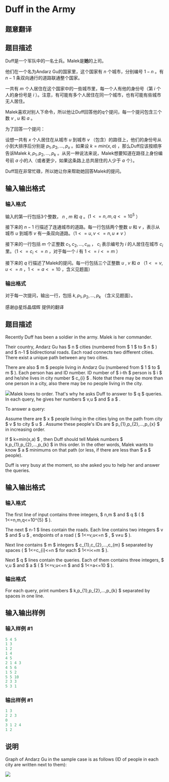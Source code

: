 # Duff in the Army

## 题意翻译

## 题目描述

Duff是一个军队中的一名士兵。Malek是**她**的上司。

他们在一个名为Andarz Gu的国家里，这个国家有 $n$ 个城市，分别编号 $1-n$ 。有 $n-1$ 条双向通行的道路联通整个国家。

一共有 $m$ 个人居住在这个国家中的一些城市里，每一个人有他的身份号（第 $i$ 个人的身份号是 $i$ ）。注意，有可能有多个人居住在同一个城市，也有可能有些城市无人居住。

Malek喜欢对别人下命令，所以他让Duff回答他的q个提问，每一个提问包含三个数 $v$ , $u$ 和 $a$ 。

为了回答一个提问：

设想一共有 $x$ 个人居住在从城市 $u$ 到城市 $v$ （包含）的路径上，他们的身份号从小到大排序后分别是 $p_1,p_2,...,p_x$ 。如果设 $k=min(x,a)$ ，那么Duff应该按顺序告诉Malek $k,p_1,p_2,...,p_k$ 。从另一种说法来说，Malek想要知道在路径上身份编号前 $a$ 小的人（或者更少，如果这条路上总共居住的人少于 $a$ 个）。

Duff现在非常忙碌，所以她让你来帮助她回答Malek的提问。

## 输入输出格式

### 输入格式

输入的第一行包括3个整数， $n$ , $m$ 和 $q$ 。($1<=n,m,q<=10^5$ ）

接下来的 $n-1$ 行描述了连通城市的道路。每一行包括两个整数 $u$ 和 $v$ ，表示从城市 $u$ 到城市 $v$ 有一条双向道路。（$1<=u,v<=n , u≠v$ ）

接下来的一行包括 $m$ 个正整数 $c_1,c_2,...,c_m$ ， $c_i$ 表示编号为 $i$ 的人居住在城市 $c_i$ 里。（$1<=c_i<=n$ ，对于每一个 $i$ 有 $1<=i<=m$ ）

接下来的 $q$ 行描述了Malek的提问。每一行包括三个正整数 $u$ , $v$ 和 $a$ （$1<=v,u<=n$ ，$1<=a<=10$ ，含义见题面）

### 输出格式

对于每一次提问，输出一行，包括 $k,p_1,p_2,...,p_k$ （含义见题面）。

感谢@星烁晶熠辉 提供的翻译

## 题目描述

Recently Duff has been a soldier in the army. Malek is her commander.

Their country, Andarz Gu has $ n $ cities (numbered from $ 1 $ to $ n $ ) and $ n-1 $ bidirectional roads. Each road connects two different cities. There exist a unique path between any two cities.

There are also $ m $ people living in Andarz Gu (numbered from $ 1 $ to $ m $ ). Each person has and ID number. ID number of $ i-th $ person is $ i $ and he/she lives in city number $ c_{i} $ . Note that there may be more than one person in a city, also there may be no people living in the city.

![](https://cdn.luogu.com.cn/upload/vjudge_pic/CF587C/cba9f47daeeaa3fd35affca5736f451e21efdfbd.png)Malek loves to order. That's why he asks Duff to answer to $ q $ queries. In each query, he gives her numbers $ v,u $ and $ a $ .

To answer a query:

Assume there are $ x $ people living in the cities lying on the path from city $ v $ to city $ u $ . Assume these people's IDs are $ p_{1},p_{2},...,p_{x} $ in increasing order.

If $ k=min(x,a) $ , then Duff should tell Malek numbers $ k,p_{1},p_{2},...,p_{k} $ in this order. In the other words, Malek wants to know $ a $ minimums on that path (or less, if there are less than $ a $ people).

Duff is very busy at the moment, so she asked you to help her and answer the queries.

## 输入输出格式

### 输入格式

The first line of input contains three integers, $ n,m $ and $ q $ ( $ 1<=n,m,q<=10^{5} $ ).

The next $ n-1 $ lines contain the roads. Each line contains two integers $ v $ and $ u $ , endpoints of a road ( $ 1<=v,u<=n $ , $ v≠u $ ).

Next line contains $ m $ integers $ c_{1},c_{2},...,c_{m} $ separated by spaces ( $ 1<=c_{i}<=n $ for each $ 1<=i<=m $ ).

Next $ q $ lines contain the queries. Each of them contains three integers, $ v,u $ and $ a $ ( $ 1<=v,u<=n $ and $ 1<=a<=10 $ ).

### 输出格式

For each query, print numbers $ k,p_{1},p_{2},...,p_{k} $ separated by spaces in one line.

## 输入输出样例

### 输入样例 #1

```cpp
5 4 5
1 3
1 2
1 4
4 5
2 1 4 3
4 5 6
1 5 2
5 5 10
2 3 3
5 3 1

```
### 输出样例 #1

```cpp
1 3
2 2 3
0
3 1 2 4
1 2

```
## 说明

Graph of Andarz Gu in the sample case is as follows (ID of people in each city are written next to them):

![](https://cdn.luogu.com.cn/upload/vjudge_pic/CF587C/0b4bff2f57d38ed14a5c0dfe241322d00c36fcd2.png)


